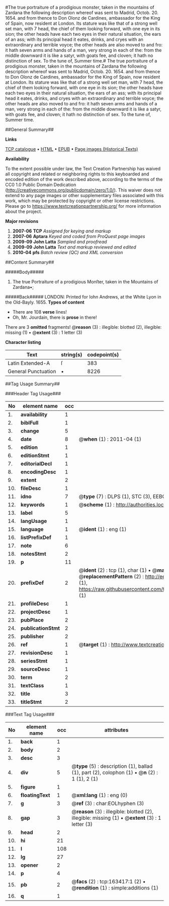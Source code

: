 #The true portraiture of a prodigious monster, taken in the mountains of Zardana the following description whereof was sent to Madrid, Octob. 20. 1654. and from thence to Don Olonz de Cardines, ambassador for the King of Spain, now resident at London. Its stature was like that of a strong well set man, with 7 head, the chief of them looking forward, with one eye in its sion; the other heads have each two eyes in their natural situation, the ears of an ass; with its principal head it eates, drinks, and cryes with an extraordinary and terrible voyce; the other heads are also moved to and fro: it hath seven arms and hands of a man, very strong in each of the: from the middle downward it is like a satyr, with goats fee, and cloven; it hath no distinction of sex. To the tune of, Summer time.#
The true portraiture of a prodigious monster, taken in the mountains of Zardana the following description whereof was sent to Madrid, Octob. 20. 1654. and from thence to Don Olonz de Cardines, ambassador for the King of Spain, now resident at London. Its stature was like that of a strong well set man, with 7 head, the chief of them looking forward, with one eye in its sion; the other heads have each two eyes in their natural situation, the ears of an ass; with its principal head it eates, drinks, and cryes with an extraordinary and terrible voyce; the other heads are also moved to and fro: it hath seven arms and hands of a man, very strong in each of the: from the middle downward it is like a satyr, with goats fee, and cloven; it hath no distinction of sex. To the tune of, Summer time.

##General Summary##

**Links**

[TCP catalogue](http://www.ota.ox.ac.uk/tcp/)  • 
[HTML](http://tei.it.ox.ac.uk/tcp/Texts-HTML/free/A95/A95129.html)  • 
[EPUB](http://tei.it.ox.ac.uk/tcp/Texts-EPUB/free/A95/A95129.epub) • 
[Page images (Historical Texts)](https://historicaltexts.jisc.ac.uk/eebo-99870945e)

**Availability**

To the extent possible under law, the Text Creation Partnership has waived all copyright and related or neighboring rights to this keyboarded and encoded edition of the work described above, according to the terms of the CC0 1.0 Public Domain Dedication (http://creativecommons.org/publicdomain/zero/1.0/). This waiver does not extend to any page images or other supplementary files associated with this work, which may be protected by copyright or other license restrictions. Please go to https://www.textcreationpartnership.org/ for more information about the project.

**Major revisions**

1. __2007-06__ __TCP__ *Assigned for keying and markup*
1. __2007-06__ __Aptara__ *Keyed and coded from ProQuest page images*
1. __2009-09__ __John Latta__ *Sampled and proofread*
1. __2009-09__ __John Latta__ *Text and markup reviewed and edited*
1. __2010-04__ __pfs__ *Batch review (QC) and XML conversion*

##Content Summary##

#####Body#####

1. The true Portraiture of a prodigious Monſter, taken in the Mountains of Zardana•;

#####Back#####
LONDON: Printed for Iohn Andrews, at the White Lyon in the Old-Bayly. 1655.
**Types of content**

  * There are 108 **verse** lines!
  * Oh, Mr. Jourdain, there is **prose** in there!

There are 3 **omitted** fragments! 
 @__reason__ (3) : illegible: blotted (2), illegible: missing (1)  •  @__extent__ (3) : 1 letter (3)

**Character listing**


|Text|string(s)|codepoint(s)|
|---|---|---|
|Latin Extended-A|ſ|383|
|General Punctuation|•|8226|

##Tag Usage Summary##

###Header Tag Usage###

|No|element name|occ|attributes|
|---|---|---|---|
|1.|__availability__|1||
|2.|__biblFull__|1||
|3.|__change__|5||
|4.|__date__|8| @__when__ (1) : 2011-04 (1)|
|5.|__edition__|1||
|6.|__editionStmt__|1||
|7.|__editorialDecl__|1||
|8.|__encodingDesc__|1||
|9.|__extent__|2||
|10.|__fileDesc__|1||
|11.|__idno__|7| @__type__ (7) : DLPS (1), STC (3), EEBO-CITATION (1), PROQUEST (1), VID (1)|
|12.|__keywords__|1| @__scheme__ (1) : http://authorities.loc.gov/ (1)|
|13.|__label__|5||
|14.|__langUsage__|1||
|15.|__language__|1| @__ident__ (1) : eng (1)|
|16.|__listPrefixDef__|1||
|17.|__note__|6||
|18.|__notesStmt__|2||
|19.|__p__|11||
|20.|__prefixDef__|2| @__ident__ (2) : tcp (1), char (1)  •  @__matchPattern__ (2) : ([0-9\-]+):([0-9IVX]+) (1), (.+) (1)  •  @__replacementPattern__ (2) : http://eebo.chadwyck.com/downloadtiff?vid=$1&page=$2 (1), https://raw.githubusercontent.com/textcreationpartnership/Texts/master/tcpchars.xml#$1 (1)|
|21.|__profileDesc__|1||
|22.|__projectDesc__|1||
|23.|__pubPlace__|2||
|24.|__publicationStmt__|2||
|25.|__publisher__|2||
|26.|__ref__|1| @__target__ (1) : http://www.textcreationpartnership.org/docs/. (1)|
|27.|__revisionDesc__|1||
|28.|__seriesStmt__|1||
|29.|__sourceDesc__|1||
|30.|__term__|2||
|31.|__textClass__|1||
|32.|__title__|3||
|33.|__titleStmt__|2||


###Text Tag Usage###

|No|element name|occ|attributes|
|---|---|---|---|
|1.|__back__|1||
|2.|__body__|2||
|3.|__desc__|3||
|4.|__div__|5| @__type__ (5) : description (1), ballad (1), part (2), colophon (1)  •  @__n__ (2) : 1 (1), 2 (1)|
|5.|__figure__|1||
|6.|__floatingText__|1| @__xml:lang__ (1) : eng (0)|
|7.|__g__|3| @__ref__ (3) : char:EOLhyphen (3)|
|8.|__gap__|3| @__reason__ (3) : illegible: blotted (2), illegible: missing (1)  •  @__extent__ (3) : 1 letter (3)|
|9.|__head__|2||
|10.|__hi__|21||
|11.|__l__|108||
|12.|__lg__|27||
|13.|__opener__|2||
|14.|__p__|4||
|15.|__pb__|2| @__facs__ (2) : tcp:163417:1 (2)  •  @__rendition__ (1) : simple:additions (1)|
|16.|__q__|1||
